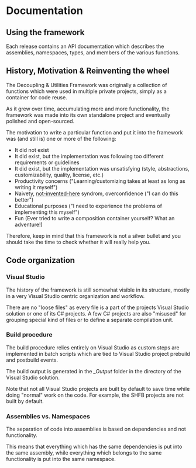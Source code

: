 # Documentation

## Using the framework

Each release contains an API documentation which describes the assemblies, namespaces, types, and members of the various functions.

## History, Motivation & Reinventing the wheel

The Decoupling & Utilities Framework was originally a collection of functions which were used in multiple private projects, simply as a container for code reuse.

As it grew over time, accumulating more and more functionality, the framework was made into its own standalone project and eventually polished and open-sourced.

The motivation to write a particular function and put it into the framework was (and still is) one or more of the following:

 * It did not exist
 * It did exist, but the implementation was following too different requirements or guidelines
 * It did exist, but the implementation was unsatisfying (style, abstractions, customizability, quality, license, etc.)
 * Productivity concerns ("Learning/customizing takes at least as long as writing it myself")
 * Naivety, [not-invented-here](https://en.wikipedia.org/wiki/Not_invented_here) syndrom, overconfidence ("I can do this better")
 * Educational purposes ("I need to experience the problems of implementing this myself")
 * Fun (Ever tried to write a composition container yourself? What an adventure!)

Therefore, keep in mind that this framework is not a silver bullet and you should take the time to check whether it will really help you.

## Code organization

### Visual Studio

The history of the framework is still somewhat visible in its structure, mostly in a very Visual Studio centric organization and workflow.

There are no "loose files" as every file is a part of the projects Visual Studio solution or one of its C# projects.
A few C# projects are also "misused" for grouping special kind of files or to define a separate compilation unit.

### Build procedure

The build procedure relies entirely on Visual Studio as custom steps are implemented in batch scripts which are tied to Visual Studio project prebuild and postbuild events.

The build output is generated in the *_Output* folder in the directory of the Visual Studio solution.

Note that not all Visual Studio projects are built by default to save time while doing "normal" work on the code.
For example, the SHFB projects are not built by default.

### Assemblies vs. Namespaces

The separation of code into assemblies is based on dependencies and not functionality.

This means that everything which has the same dependencies is put into the same assembly, while everything which belongs to the same functionality is put into the same namespace.
